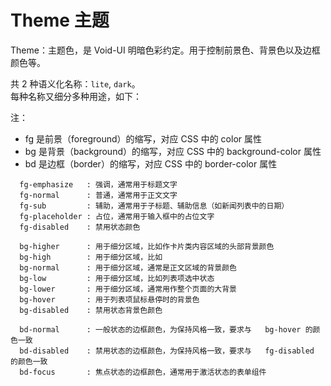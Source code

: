 # Theme 主题

Theme：主题色，是 Void-UI 明暗色彩约定。用于控制前景色、背景色以及边框颜色等。

共 2 种语义化名称：`lite`, `dark`。\
每种名称又细分多种用途，如下：

注：

- fg 是前景（foreground）的缩写，对应 CSS 中的 color 属性
- bg 是背景（background）的缩写，对应 CSS 中的 background-color 属性
- bd 是边框（border）的缩写，对应 CSS 中的 border-color 属性

```text
  fg-emphasize   : 强调，通常用于标题文字
  fg-normal      : 普通，通常用于正文文字
  fg-sub         : 辅助，通常用于子标题、辅助信息（如新闻列表中的日期）
  fg-placeholder : 占位，通常用于输入框中的占位文字
  fg-disabled    : 禁用状态颜色

  bg-higher      : 用于细分区域，比如作卡片类内容区域的头部背景颜色
  bg-high        : 用于细分区域，比如
  bg-normal      : 用于细分区域，通常是正文区域的背景颜色
  bg-low         : 用于细分区域，比如列表项选中状态
  bg-lower       : 用于细分区域，通常用作整个页面的大背景
  bg-hover       : 用于列表项鼠标悬停时的背景色
  bg-disabled    : 禁用状态背景色颜色

  bd-normal      : 一般状态的边框颜色，为保持风格一致，要求与   bg-hover 的颜色一致
  bd-disabled    : 禁用状态的边框颜色，为保持风格一致，要求与   fg-disabled 的颜色一致
  bd-focus       : 焦点状态的边框颜色，通常用于激活状态的表单组件
```
